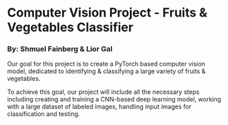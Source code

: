 # Computer Vision Project - Fruits & Vegetables Classifier
### By: Shmuel Fainberg & Lior Gal

Our goal for this project is to create a PyTorch based computer vision model, dedicated to identifying & classifying a large variety of fruits & vegetables.

To achieve this goal, our project will include all the necessary steps including creating and training a CNN-based deep learning model, working with a large dataset of labeled images, 
handling input images for classification and testing.

